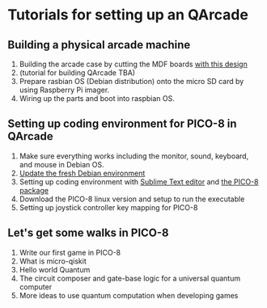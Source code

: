 # Tutorials for setting up an QArcade

## Building a physical arcade machine
  1. Building the arcade case by cutting the MDF boards [with this design](https://www.slideshare.net/WenSenLu1/qarcade-layout)
  2. (tutorial for building QArcade TBA)
  3. Prepare rasbian OS (Debian distribution) onto the micro SD card by using Raspberry Pi imager.
  4. Wiring up the parts and boot into raspbian OS.

## Setting up coding environment for PICO-8 in QArcade
  1. Make sure everything works including the monitor, sound, keyboard, and mouse in Debian OS.
  2. [Update the fresh Debian environment](https://itsfoss.com/apt-get-linux-guide/)
  3. Setting up coding environment with [Sublime Text editor](https://tecadmin.net/install-sublime-text-editor-debian/) and [the PICO-8 package](https://packagecontrol.io/packages/PICO-8)
  4. Download the PICO-8 linux version and setup to run the executable
  5. Setting up joystick controller key mapping for PICO-8

## Let's get some walks in PICO-8
  1. Write our first game in PICO-8
  2. What is micro-qiskit
  3. Hello world Quantum
  4. The circuit composer and gate-base logic for a universal quantum computer
  5. More ideas to use quantum computation when developing games
